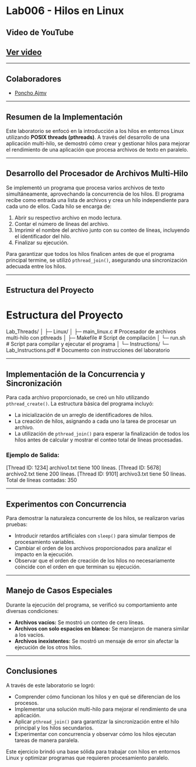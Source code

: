# Lab006 - Hilos en Linux

## Video de YouTube
[Ver video](||)
---

---
## **Colaboradores**
- [Poncho Ajmv](https://github.com/poncho-ajmv)
---

## Resumen de la Implementación
Este laboratorio se enfocó en la introducción a los hilos en entornos Linux utilizando **POSIX threads (pthreads)**. A través del desarrollo de una aplicación multi-hilo, se demostró cómo crear y gestionar hilos para mejorar el rendimiento de una aplicación que procesa archivos de texto en paralelo.

---

## Desarrollo del Procesador de Archivos Multi-Hilo
Se implementó un programa que procesa varios archivos de texto simultáneamente, aprovechando la concurrencia de los hilos. El programa recibe como entrada una lista de archivos y crea un hilo independiente para cada uno de ellos. Cada hilo se encarga de:

1. Abrir su respectivo archivo en modo lectura.
2. Contar el número de líneas del archivo.
3. Imprimir el nombre del archivo junto con su conteo de líneas, incluyendo el identificador del hilo.
4. Finalizar su ejecución.

Para garantizar que todos los hilos finalicen antes de que el programa principal termine, se utilizó `pthread_join()`, asegurando una sincronización adecuada entre los hilos.

---

## Estructura del Proyecto
# Estructura del Proyecto

Lab_Threads/
│
├─ Linux/
│   ├─ main_linux.c        # Procesador de archivos multi-hilo con pthreads
│   ├─ Makefile            # Script de compilación
│   └─ run.sh              # Script para compilar y ejecutar el programa
│
└─ Instructions/
    └─ Lab_Instructions.pdf # Documento con instrucciones del laboratorio


---

## Implementación de la Concurrencia y Sincronización
Para cada archivo proporcionado, se creó un hilo utilizando `pthread_create()`. La estructura básica del programa incluyó:

- La inicialización de un arreglo de identificadores de hilos.
- La creación de hilos, asignando a cada uno la tarea de procesar un archivo.
- La utilización de `pthread_join()` para esperar la finalización de todos los hilos antes de calcular y mostrar el conteo total de líneas procesadas.

### Ejemplo de Salida:
[Thread ID: 1234] archivo1.txt tiene 100 líneas. [Thread ID: 5678] archivo2.txt tiene 200 líneas. 
[Thread ID: 9101] archivo3.txt tiene 50 líneas. Total de líneas contadas: 350


---

## Experimentos con Concurrencia
Para demostrar la naturaleza concurrente de los hilos, se realizaron varias pruebas:

- Introducir retardos artificiales con `sleep()` para simular tiempos de procesamiento variables.
- Cambiar el orden de los archivos proporcionados para analizar el impacto en la ejecución.
- Observar que el orden de creación de los hilos no necesariamente coincide con el orden en que terminan su ejecución.

---

## Manejo de Casos Especiales
Durante la ejecución del programa, se verificó su comportamiento ante diversas condiciones:

- **Archivos vacíos:** Se mostró un conteo de cero líneas.
- **Archivos con solo espacios en blanco:** Se manejaron de manera similar a los vacíos.
- **Archivos inexistentes:** Se mostró un mensaje de error sin afectar la ejecución de los otros hilos.

---

## Conclusiones
A través de este laboratorio se logró:
- Comprender cómo funcionan los hilos y en qué se diferencian de los procesos.
- Implementar una solución multi-hilo para mejorar el rendimiento de una aplicación.
- Aplicar `pthread_join()` para garantizar la sincronización entre el hilo principal y los hilos secundarios.
- Experimentar con concurrencia y observar cómo los hilos ejecutan tareas de manera paralela.

Este ejercicio brindó una base sólida para trabajar con hilos en entornos Linux y optimizar programas que requieren procesamiento paralelo.
